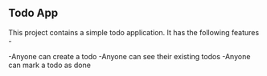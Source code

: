 ## Todo App

This project contains a simple todo application.
It has the following features -

-Anyone can create a todo
-Anyone can see their existing todos
-Anyone can mark a todo as done
